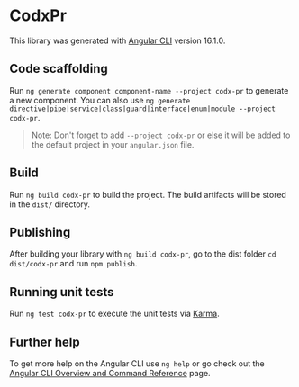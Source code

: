 # CodxPr

This library was generated with [Angular CLI](https://github.com/angular/angular-cli) version 16.1.0.

## Code scaffolding

Run `ng generate component component-name --project codx-pr` to generate a new component. You can also use `ng generate directive|pipe|service|class|guard|interface|enum|module --project codx-pr`.
> Note: Don't forget to add `--project codx-pr` or else it will be added to the default project in your `angular.json` file. 

## Build

Run `ng build codx-pr` to build the project. The build artifacts will be stored in the `dist/` directory.

## Publishing

After building your library with `ng build codx-pr`, go to the dist folder `cd dist/codx-pr` and run `npm publish`.

## Running unit tests

Run `ng test codx-pr` to execute the unit tests via [Karma](https://karma-runner.github.io).

## Further help

To get more help on the Angular CLI use `ng help` or go check out the [Angular CLI Overview and Command Reference](https://angular.io/cli) page.
